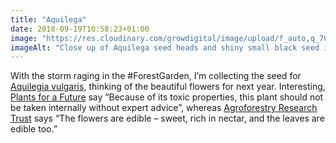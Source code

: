 ```yaml
---
title: "Aquilega"
date: 2018-09-19T10:58:23+01:00
image: "https://res.cloudinary.com/growdigital/image/upload/f_auto,q_70,w_736/v1544352796/aquilega-44059576964.jpg"
imageAlt: "Close up of Aquilega seed heads and shiny small black seed in an envelope"
---
```


With the storm raging in the #ForestGarden, I’m collecting the seed for [Aquilegia vulgaris](https://pfaf.org/user/Plant.aspx?LatinName=Aquilegia+vulgaris), thinking of the beautiful flowers for next year. Interesting, [Plants for a Future](https://pfaf.org/user/Default.aspx) say “Because of its toxic properties, this plant should not be taken internally without expert advice”, whereas [Agroforestry Research Trust](https://www.agroforestry.co.uk/product/aquilegia-vulgaris-2/) says “The flowers are edible – sweet, rich in nectar, and the leaves are edible too.”
